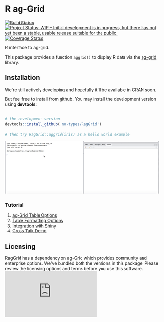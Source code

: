 # R ag-Grid

[![Build Status](https://travis-ci.com/no-types/RagGrid.svg?branch=master)](https://travis-ci.com/no-types/RagGrid)
[![Project Status: WIP – Initial development is in progress, but there has not yet been a stable, usable release suitable for the public.](http://www.repostatus.org/badges/latest/wip.svg)](http://www.repostatus.org/#wip)
[![Coverage Status](https://coveralls.io/repos/github/no-types/RagGrid/badge.svg)](https://coveralls.io/github/no-types/RagGrid)

R interface to ag-grid.

This package provides a function `aggrid()` to display R data via the [ag-grid](https://www.ag-grid.com/) library.

## Installation

We're still actively developing and hopefully it'll be available in CRAN soon. 

But feel free to install from github.
You may install the development version using **devtools**:

```r

# the development version
devtools::install_github('no-types/RagGrid')

# then try RagGrid::aggrid(iris) as a hello world example
```
![](assets/aggrid-basic-usage.gif)

### Tutorial
1. [ag-Grid Table Options](tutorial/basic-configuration.md)
2. [Table Formatting Options](tutorial/table-formatting.md)
3. [Integration with Shiny](tutorial/shiny.md)
4. [Cross Talk Demo](tutorial/cross-talk-demo.md)


## Licensing
RagGrid has a dependency on ag-Grid which provides community and enterprise options. We've bundled both the versions in this package. Please review the licensing options and terms before you use this software.  [![Licensing](https://www.ag-grid.com/license-pricing.php)](https://www.ag-grid.com/license-pricing.php)